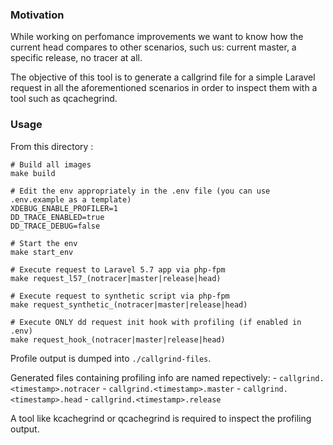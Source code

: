 ### Motivation

While working on perfomance improvements we want to know how the current head compares to other scenarios, such us: current master, a specific release, no tracer at all.

The objective of this tool is to generate a callgrind file for a simple Laravel request in all the aforementioned scenarios in order to inspect them with a tool such as qcachegrind.

### Usage

From this directory :

    # Build all images
    make build

    # Edit the env appropriately in the .env file (you can use .env.example as a template)
    XDEBUG_ENABLE_PROFILER=1
    DD_TRACE_ENABLED=true
    DD_TRACE_DEBUG=false

    # Start the env
    make start_env

    # Execute request to Laravel 5.7 app via php-fpm
    make request_l57_(notracer|master|release|head)

    # Execute request to synthetic script via php-fpm
    make request_synthetic_(notracer|master|release|head)

    # Execute ONLY dd request init hook with profiling (if enabled in .env)
    make request_hook_(notracer|master|release|head)

Profile output is dumped into `./callgrind-files`.

Generated files containing profiling info are named repectively:
    - `callgrind.<timestamp>.notracer`
    - `callgrind.<timestamp>.master`
    - `callgrind.<timestamp>.head`
    - `callgrind.<timestamp>.release`

A tool like kcachegrind or qcachegrind is required to inspect the profiling output.

